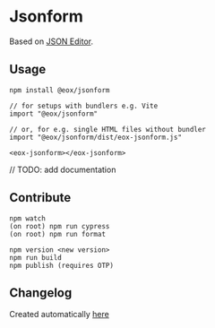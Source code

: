# Jsonform

Based on [JSON Editor](https://github.com/json-editor/json-editor).

## Usage

```
npm install @eox/jsonform
```

```
// for setups with bundlers e.g. Vite
import "@eox/jsonform"

// or, for e.g. single HTML files without bundler
import "@eox/jsonform/dist/eox-jsonform.js"

<eox-jsonform></eox-jsonform>
```

// TODO: add documentation

## Contribute

```
npm watch
(on root) npm run cypress
(on root) npm run format

npm version <new version>
npm run build
npm publish (requires OTP)
```

## Changelog

Created automatically [here](./CHANGELOG.md)
